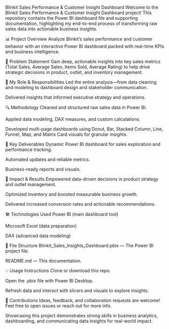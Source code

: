 Blinkit Sales Performance & Customer Insight Dashboard
Welcome to the Blinkit Sales Performance & Customer Insight Dashboard project! This repository contains the Power BI dashboard file and supporting documentation, highlighting my end-to-end process of transforming raw sales data into actionable business insights.

📊 Project Overview
Analyze Blinkit’s sales performance and customer behavior with an interactive Power BI dashboard packed with real-time KPIs and business intelligence.

🚩 Problem Statement
Gain deep, actionable insights into key sales metrics (Total Sales, Average Sales, Items Sold, Average Rating) to help drive strategic decisions in product, outlet, and inventory management.

👤 My Role & Responsibilities
Led the entire analysis—from data cleaning and modeling to dashboard design and stakeholder communication.

Delivered insights that informed executive strategy and operations.

🔍 Methodology
Cleaned and structured raw sales data in Power BI.

Applied data modeling, DAX measures, and custom calculations.

Developed multi-page dashboards using Donut, Bar, Stacked Column, Line, Funnel, Map, and Matrix Card visuals for granular insights.

🎯 Key Deliverables
Dynamic Power BI dashboard for sales exploration and performance tracking.

Automated updates and reliable metrics.

Business-ready reports and visuals.

🚀 Impact & Results
Empowered data-driven decisions in product strategy and outlet management.

Optimized inventory and boosted measurable business growth.

Delivered increased conversion rates and actionable recommendations.

🛠 Technologies Used
Power BI (main dashboard tool)

Microsoft Excel (data preparation)

DAX (advanced data modeling)

📂 File Structure
Blinkit_Sales_Insights_Dashboard.pbix — The Power BI project file.

README.md — This documentation.

💡 Usage Instructions
Clone or download this repo.

Open the .pbix file with Power BI Desktop.

Refresh data and interact with slicers and visuals to explore insights.

🤝 Contributions
Ideas, feedback, and collaboration requests are welcome! Feel free to open issues or reach out for more info.

Showcasing this project demonstrates strong skills in business analytics, dashboarding, and communicating data insights for real-world impact.
